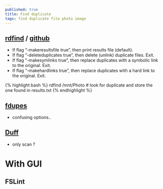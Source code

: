 ```yaml
---
published: true
title: Find duplicate
tags: find duplicate file photo image
---
```

## [rdfind](https://rdfind.pauldreik.se/) / [github](https://github.com/pauldreik/rdfind)
- If flag ”-makeresultsfile true”, then print results file (default).
- If flag ”-deleteduplicates true”, then delete (unlink) duplicate files. Exit.
- If flag ”-makesymlinks true”, then replace duplicates with a symbolic link to the original. Exit.
- If flag ”-makehardlinks true”, then replace duplicates with a hard link to the original. Exit.

{% highlight bash %}
rdfind /mnt/Photo 		# look for duplicate and store the one found in results.txt
{% endhighlight %}

## [fdupes](https://github.com/adrianlopezroche/fdupes)
- confusing options..

## [Duff](http://duff.dreda.org/)
- only scan ?

# With GUI

## FSLint

